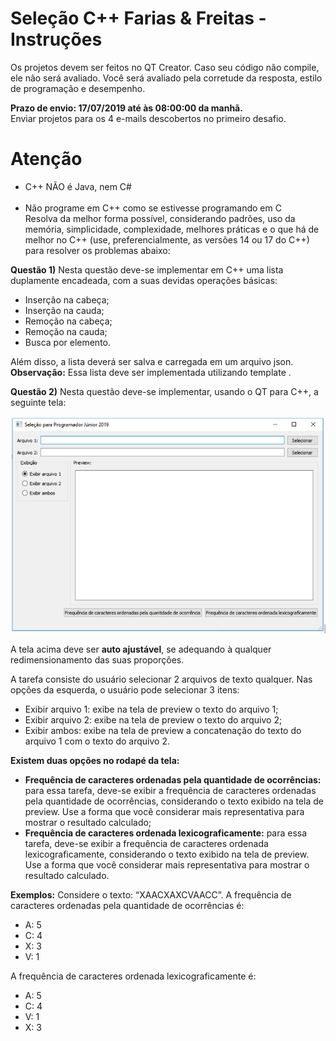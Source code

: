 # Seleção C++ Farias & Freitas - Instruções

Os projetos devem ser feitos no QT Creator. Caso seu código não compile, ele não será avaliado. Você será avaliado pela corretude da resposta, estilo de programação e desempenho. 

<strong>Prazo de envio: 17/07/2019 até às 08:00:00 da manhã.</strong><br>
Enviar projetos para os 4 e-mails descobertos no primeiro desafio.
 
# Atenção

- C++ NÃO é Java, nem C#<br><br>
- Não programe em C++ como se estivesse programando em C<br>
Resolva da melhor forma possível, considerando padrões, uso da memória, simplicidade, complexidade, melhores práticas e o que há de melhor no C++ (use, preferencialmente, as versões 14 ou 17 do C++)  para resolver os problemas abaixo:


<strong>Questão 1)</strong>
Nesta questão deve-se implementar em C++ uma lista duplamente encadeada, com a suas devidas operações básicas:

- Inserção na cabeça;
- Inserção na cauda;
- Remoção na cabeça;
- Remoção na cauda;
- Busca por elemento.

Além disso, a lista deverá ser salva e carregada em um arquivo json.<br>
<strong>Observação:</strong> Essa lista deve ser implementada utilizando template .


<strong>Questão 2)</strong>
Nesta questão deve-se implementar, usando o QT para C++, a seguinte tela:

 ![alt text](https://github.com/andre79/SelecaoFariasFreitasProgramadorJunior2019/blob/master/exemplo_gui.png)

A tela acima deve ser <strong>auto ajustável</strong>, se adequando à qualquer redimensionamento das suas proporções.

A tarefa consiste do usuário selecionar 2 arquivos de texto qualquer. Nas opções da esquerda, o usuário pode selecionar 3 itens:
- Exibir arquivo 1: exibe na tela de preview o texto do arquivo 1;
- Exibir arquivo 2: exibe na tela de preview o texto do arquivo 2;
- Exibir ambos: exibe na tela de preview a concatenação do texto do arquivo 1 com o texto do arquivo 2.

<strong>Existem duas opções no rodapé da tela:</strong>
- <strong>Frequência de caracteres ordenadas pela quantidade de ocorrências:</strong> para essa tarefa, deve-se exibir a frequência de caracteres ordenadas pela quantidade de ocorrências, considerando o texto exibido na tela de preview. Use a forma que você considerar mais representativa para mostrar o resultado calculado;
- <strong>Frequência de caracteres ordenada lexicograficamente:</strong> para essa tarefa, deve-se exibir a frequência de caracteres ordenada lexicograficamente, considerando o texto exibido na tela de preview. Use a forma que você considerar mais representativa para mostrar o resultado calculado.

<strong>Exemplos:</strong>
Considere o texto: “XAACXAXCVAACC”.
A frequência de caracteres ordenadas pela quantidade de ocorrências é:
- A: 5
- C: 4
- X: 3
- V: 1

A frequência de caracteres ordenada lexicograficamente é:
- A: 5
- C: 4
- V: 1
- X: 3
